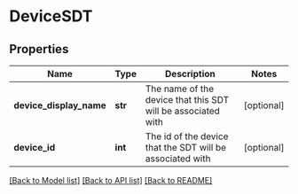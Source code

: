 # DeviceSDT

## Properties
Name | Type | Description | Notes
------------ | ------------- | ------------- | -------------
**device_display_name** | **str** | The name of the device that this SDT will be associated with | [optional] 
**device_id** | **int** | The id of the device that the SDT will be associated with | [optional] 

[[Back to Model list]](../README.md#documentation-for-models) [[Back to API list]](../README.md#documentation-for-api-endpoints) [[Back to README]](../README.md)


